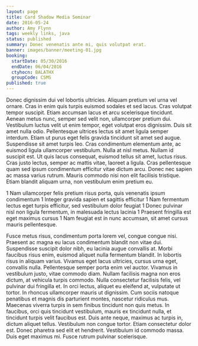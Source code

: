 ```yaml
---
layout: page
title: Card Shadow Media Seminar
date: 2016-05-24
author: Amy Flynn
tags: weekly links, java
status: published
summary: Donec venenatis ante mi, quis volutpat erat.
banner: images/banner/meeting-01.jpg
booking:
  startDate: 05/30/2016
  endDate: 06/04/2016
  ctyhocn: BALATHX
  groupCode: CSMS
published: true
---
```

Donec dignissim dui vel lobortis ultricies. Aliquam pretium vel urna vel ornare. Cras in enim quis turpis euismod sodales et sed lacus. Cras volutpat tempor suscipit. Etiam accumsan lacus et arcu scelerisque tincidunt. Aenean metus nunc, semper sed velit non, ullamcorper pretium dui. Vestibulum luctus velit ut enim tempor, eget volutpat eros dignissim. Duis sit amet nulla odio. Pellentesque ultrices lectus sit amet ligula semper interdum.
Etiam ut purus eget felis gravida tincidunt sit amet sed augue. Suspendisse sit amet turpis leo. Cras condimentum elementum ante, ac euismod ligula ullamcorper vestibulum. Nulla at nisl metus. Nullam id suscipit est. Ut quis lacus consequat, euismod tellus sit amet, luctus risus. Cras justo lectus, semper ac mattis vitae, laoreet a ligula. Cras pellentesque quam sed ipsum condimentum efficitur vitae dictum arcu. Donec nec sapien ac massa varius rutrum. Mauris commodo nisi non elit facilisis tristique. Etiam blandit aliquam urna, non vestibulum enim pretium eu.

1 Nam ullamcorper felis pretium risus porta, quis venenatis ipsum condimentum
1 Integer gravida sapien et sagittis efficitur
1 Nam fermentum lectus eget turpis efficitur, sed vestibulum dolor feugiat
1 Donec pulvinar nisl non ligula fermentum, in malesuada lectus lacinia
1 Praesent fringilla est eget maximus cursus
1 Nam feugiat est in nunc accumsan, sit amet cursus mauris pellentesque.

Fusce metus risus, condimentum porta lorem vel, congue congue nisi. Praesent ac magna eu lacus condimentum blandit non vitae dui. Suspendisse suscipit dolor nibh, eu lacinia augue convallis at. Morbi faucibus risus enim, euismod aliquet nulla fermentum blandit. In lobortis risus in aliquam varius. Vivamus eget lacus ultricies, cursus urna eget, convallis nulla. Pellentesque semper porta enim vel auctor. Vivamus in vestibulum justo, vitae commodo diam. Nullam facilisis magna non eros dictum, at vehicula turpis commodo. Nulla consectetur facilisis felis, vel pulvinar dui fringilla et. In orci lectus, aliquet eu eleifend at, vulputate ut tortor. In rhoncus ullamcorper mauris ut dignissim. Cum sociis natoque penatibus et magnis dis parturient montes, nascetur ridiculus mus. Maecenas viverra turpis in sem finibus tincidunt non quis metus. In faucibus, orci quis tincidunt vestibulum, mauris ex tincidunt nulla, et tincidunt turpis velit faucibus est.
Duis ante neque, maximus ac turpis in, dictum aliquet tellus. Vestibulum non congue tortor. Etiam consectetur dolor est. Donec pharetra sed elit et hendrerit. Vestibulum id commodo massa. Duis eget maximus mi. Fusce rutrum pulvinar scelerisque.
